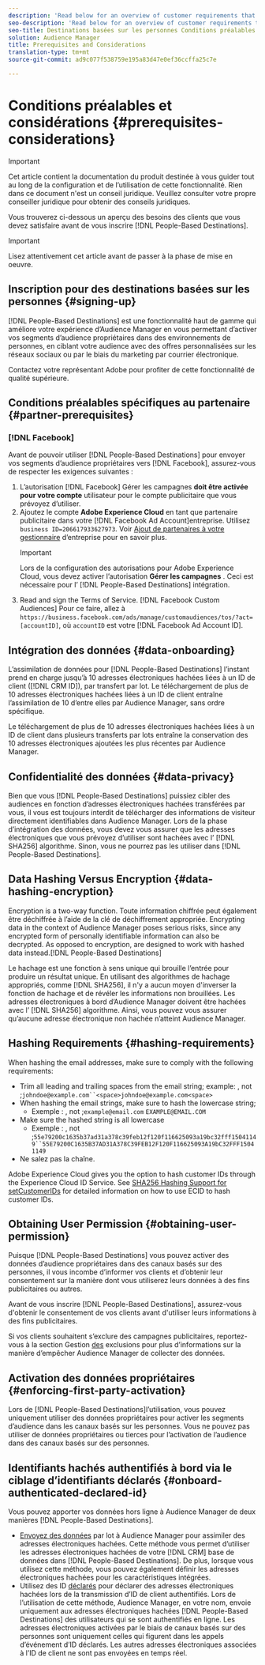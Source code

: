 ```yaml
---
description: 'Read below for an overview of customer requirements that you need to meet before signing up for People-Based Destinations.  '
seo-description: 'Read below for an overview of customer requirements that you need to meet before signing up for People-Based Destinations.  '
seo-title: Destinations basées sur les personnes Conditions préalables et considérations
solution: Audience Manager
title: Prerequisites and Considerations
translation-type: tm+mt
source-git-commit: ad9c077f538759e195a83d47e0ef36ccffa25c7e

---
```



# Conditions préalables et considérations {#prerequisites-considerations}

>[!IMPORTANT]
>Cet article contient la documentation du produit destinée à vous guider tout au long de la configuration et de l’utilisation de cette fonctionnalité. Rien dans ce document n'est un conseil juridique. Veuillez consulter votre propre conseiller juridique pour obtenir des conseils juridiques.

Vous trouverez ci-dessous un aperçu des besoins des clients que vous devez satisfaire avant de vous inscrire [!DNL People-Based Destinations].

>[!IMPORTANT]
> Lisez attentivement cet article avant de passer à la phase de mise en oeuvre.

## Inscription pour des destinations basées sur les personnes {#signing-up}

[!DNL People-Based Destinations] est une fonctionnalité haut de gamme qui améliore votre expérience d’Audience Manager en vous permettant d’activer vos segments d’audience propriétaires dans des environnements de personnes, en ciblant votre audience avec des offres personnalisées sur les réseaux sociaux ou par le biais du marketing par courrier électronique.

Contactez votre représentant Adobe pour profiter de cette fonctionnalité de qualité supérieure.

## Conditions préalables spécifiques au partenaire {#partner-prerequisites}

### [!DNL Facebook]

Avant de pouvoir utiliser [!DNL People-Based Destinations] pour envoyer vos segments d’audience propriétaires vers [!DNL Facebook], assurez-vous de respecter les exigences suivantes :

1. L’autorisation [!DNL Facebook] Gérer les campagnes **doit être activée pour votre compte** utilisateur pour le compte publicitaire que vous prévoyez d’utiliser.
1. Ajoutez le compte **Adobe Experience Cloud** en tant que partenaire publicitaire dans votre [!DNL Facebook Ad Account]entreprise. Utilisez `business ID=206617933627973`. Voir [Ajout de partenaires à votre gestionnaire](https://www.facebook.com/business/help/708679622611131) d’entreprise pour en savoir plus.
   >[!IMPORTANT]
   > Lors de la configuration des autorisations pour Adobe Experience Cloud, vous devez activer l’autorisation **Gérer les campagnes** . Ceci est nécessaire pour l’ [!DNL People-Based Destinations] intégration.
1. Read and sign the  Terms of Service. [!DNL Facebook Custom Audiences] Pour ce faire, allez à `https://business.facebook.com/ads/manage/customaudiences/tos/?act=[accountID]`, où `accountID` est votre [!DNL Facebook Ad Account ID].

## Intégration des données {#data-onboarding}

L’assimilation de données pour [!DNL People-Based Destinations] l’instant prend en charge jusqu’à 10 adresses électroniques hachées liées à un ID de client ([!DNL CRM ID]), par transfert par lot. Le téléchargement de plus de 10 adresses électroniques hachées liées à un ID de client entraîne l’assimilation de 10 d’entre elles par Audience Manager, sans ordre spécifique.

Le téléchargement de plus de 10 adresses électroniques hachées liées à un ID de client dans plusieurs transferts par lots entraîne la conservation des 10 adresses électroniques ajoutées les plus récentes par Audience Manager.

## Confidentialité des données {#data-privacy}

Bien que vous [!DNL People-Based Destinations] puissiez cibler des audiences en fonction d’adresses électroniques hachées transférées par vous, il vous est toujours interdit de télécharger des informations de visiteur directement identifiables dans Audience Manager. Lors de la phase d’intégration des données, vous devez vous assurer que les adresses électroniques que vous prévoyez d’utiliser sont hachées avec l’ [!DNL SHA256] algorithme. Sinon, vous ne pourrez pas les utiliser dans [!DNL People-Based Destinations].

## Data Hashing Versus Encryption {#data-hashing-encryption}

Encryption is a two-way function. Toute information chiffrée peut également être déchiffrée à l’aide de la clé de déchiffrement appropriée. Encrypting data in the context of Audience Manager poses serious risks, since any encrypted form of personally identifiable information can also be decrypted. As opposed to encryption,  are designed to work with hashed data instead.[!DNL People-Based Destinations]

Le hachage est une fonction à sens unique qui brouille l’entrée pour produire un résultat unique. En utilisant des algorithmes de hachage appropriés, comme [!DNL SHA256], il n'y a aucun moyen d'inverser la fonction de hachage et de révéler les informations non brouillées. Les adresses électroniques à bord d’Audience Manager doivent être hachées avec l’ [!DNL SHA256] algorithme. Ainsi, vous pouvez vous assurer qu’aucune adresse électronique non hachée n’atteint Audience Manager.

## Hashing Requirements {#hashing-requirements}

When hashing the email addresses, make sure to comply with the following requirements:

* Trim all leading and trailing spaces from the email string; example: , not ;`johndoe@example.com``<space>johndoe@example.com<space>`
* When hashing the email strings, make sure to hash the lowercase string;
   * Exemple : , not ;`example@email.com` `EXAMPLE@EMAIL.COM`
* Make sure the hashed string is all lowercase
   * Exemple : , not ;`55e79200c1635b37ad31a378c39feb12f120f116625093a19bc32fff15041149``55E79200C1635B37AD31A378C39FEB12F120F116625093A19bC32FFF15041149`
* Ne salez pas la chaîne.

Adobe Experience Cloud gives you the option to hash customer IDs through the Experience Cloud ID Service. See [SHA256 Hashing Support for setCustomerIDs](https://docs.adobe.com/content/help/en/id-service/using/reference/hashing-support.html) for detailed information on how to use ECID to hash customer IDs.

## Obtaining User Permission {#obtaining-user-permission}

Puisque [!DNL People-Based Destinations] vous pouvez activer des données d’audience propriétaires dans des canaux basés sur des personnes, il vous incombe d’informer vos clients et d’obtenir leur consentement sur la manière dont vous utiliserez leurs données à des fins publicitaires ou autres.

Avant de vous inscrire [!DNL People-Based Destinations], assurez-vous d'obtenir le consentement de vos clients avant d'utiliser leurs informations à des fins publicitaires.

Si vos clients souhaitent s’exclure des campagnes publicitaires, reportez-vous à la section Gestion [des](../../overview/data-security-and-privacy/opt-out-management.md) exclusions pour plus d’informations sur la manière d’empêcher Audience Manager de collecter des données.

## Activation des données propriétaires {#enforcing-first-party-activation}

Lors de [!DNL People-Based Destinations]l’utilisation, vous pouvez uniquement utiliser des données propriétaires pour activer les segments d’audience dans les canaux basés sur les personnes. Vous ne pouvez pas utiliser de données propriétaires ou tierces pour l’activation de l’audience dans des canaux basés sur des personnes.

## Identifiants hachés authentifiés à bord via le ciblage d’identifiants déclarés {#onboard-authenticated-declared-id}

Vous pouvez apporter vos données hors ligne à Audience Manager de deux manières [!DNL People-Based Destinations].

* [Envoyez des données](../../integration/sending-audience-data/batch-data-transfer-explained/batch-data-transfer-overview.md) par lot à Audience Manager pour assimiler des adresses électroniques hachées. Cette méthode vous permet d’utiliser les adresses électroniques hachées de votre [!DNL CRM] base de données dans [!DNL People-Based Destinations]. De plus, lorsque vous utilisez cette méthode, vous pouvez également définir les adresses électroniques hachées pour les caractéristiques [](../traits/trait-qualification-reference.md)intégrées.
* Utilisez des ID [déclarés](../declared-ids.md) pour déclarer des adresses électroniques hachées lors de la transmission d’ID de client authentifiés. Lors de l’utilisation de cette méthode, Audience Manager, en votre nom, envoie uniquement aux adresses électroniques hachées [!DNL People-Based Destinations] des utilisateurs qui se sont authentifiés en ligne. Les adresses électroniques activées par le biais de canaux basés sur des personnes sont uniquement celles qui figurent dans les appels d’événement d’ID déclarés. Les autres adresses électroniques associées à l’ID de client ne sont pas envoyées en temps réel.
